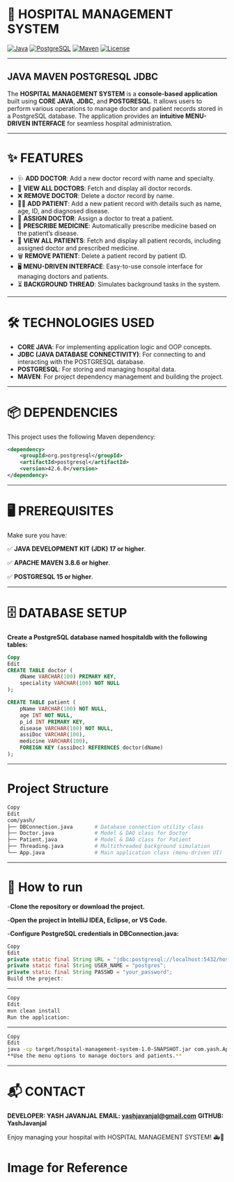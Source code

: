 # 🏥 HOSPITAL MANAGEMENT SYSTEM
[![Java](https://img.shields.io/badge/Java-17-blue?logo=java)](https://www.oracle.com/java/) 
[![PostgreSQL](https://img.shields.io/badge/PostgreSQL-15-blue?logo=postgresql)](https://www.postgresql.org/) 
[![Maven](https://img.shields.io/badge/Maven-3.8.6-orange?logo=apachemaven)](https://maven.apache.org/) 
[![License](https://img.shields.io/badge/License-MIT-green.svg)](LICENSE)

---

## JAVA MAVEN POSTGRESQL JDBC

The **HOSPITAL MANAGEMENT SYSTEM** is a **console-based application** built using **CORE JAVA**, **JDBC**, and **POSTGRESQL**. It allows users to perform various operations to manage doctor and patient records stored in a PostgreSQL database. The application provides an **intuitive MENU-DRIVEN INTERFACE** for seamless hospital administration.  

---

# ✨ FEATURES

- 🩺 **ADD DOCTOR**: Add a new doctor record with name and specialty.  
- 📜 **VIEW ALL DOCTORS**: Fetch and display all doctor records.  
- ❌ **REMOVE DOCTOR**: Delete a doctor record by name.  
- 👩‍⚕️ **ADD PATIENT**: Add a new patient record with details such as name, age, ID, and diagnosed disease.  
- 🔗 **ASSIGN DOCTOR**: Assign a doctor to treat a patient.  
- 💊 **PRESCRIBE MEDICINE**: Automatically prescribe medicine based on the patient’s disease.  
- 👀 **VIEW ALL PATIENTS**: Fetch and display all patient records, including assigned doctor and prescribed medicine.  
- 🗑 **REMOVE PATIENT**: Delete a patient record by patient ID.  
- 🖥 **MENU-DRIVEN INTERFACE**: Easy-to-use console interface for managing doctors and patients.  
- ⏳ **BACKGROUND THREAD**: Simulates background tasks in the system.  

---

# 🛠 TECHNOLOGIES USED

- **CORE JAVA**: For implementing application logic and OOP concepts.  
- **JDBC (JAVA DATABASE CONNECTIVITY)**: For connecting to and interacting with the POSTGRESQL database.  
- **POSTGRESQL**: For storing and managing hospital data.  
- **MAVEN**: For project dependency management and building the project.  

---

# 📦 DEPENDENCIES

This project uses the following Maven dependency:  

```xml
<dependency>
    <groupId>org.postgresql</groupId>
    <artifactId>postgresql</artifactId>
    <version>42.6.0</version>
</dependency>
```
---


# 🖥 PREREQUISITES
Make sure you have:

✅ **JAVA DEVELOPMENT KIT (JDK) 17 or higher**.

✅ **APACHE MAVEN 3.8.6 or higher**.

✅ **POSTGRESQL 15 or higher**.

---

# 🗄 DATABASE SETUP
**Create a PostgreSQL database named hospitaldb with the following tables:**

```sql
Copy
Edit
CREATE TABLE doctor (
    dName VARCHAR(100) PRIMARY KEY,
    speciality VARCHAR(100) NOT NULL
);

CREATE TABLE patient (
    pName VARCHAR(100) NOT NULL,
    age INT NOT NULL,
    p_id INT PRIMARY KEY,
    disease VARCHAR(100) NOT NULL,
    assiDoc VARCHAR(100),
    medicine VARCHAR(100),
    FOREIGN KEY (assiDoc) REFERENCES doctor(dName)
);
```
---

# Project Structure
```graphql
Copy
Edit
com/yash/
├── DBConnection.java       # Database connection utility class
├── Doctor.java             # Model & DAO class for Doctor
├── Patient.java            # Model & DAO class for Patient
├── Threading.java          # Multithreaded background simulation
└── App.java                # Main application class (menu-driven UI)
```
---

# 🚀 How to run
-**Clone the repository or download the project.**

-**Open the project in IntelliJ IDEA, Eclipse, or VS Code.**

-**Configure PostgreSQL credentials in DBConnection.java:**

```java
Copy
Edit
private static final String URL = "jdbc:postgresql://localhost:5432/hospitaldb";
private static final String USER_NAME = "postgres";
private static final String PASSWD = "your_password";
Build the project:
```

---

```bash
Copy
Edit
mvn clean install
Run the application:
```
----

```bash
Copy
Edit
java -cp target/hospital-management-system-1.0-SNAPSHOT.jar com.yash.App
**Use the menu options to manage doctors and patients.**
```
----


# 📬 CONTACT
**DEVELOPER: YASH JAVANJAL**
**EMAIL: yashjavanjal@gmail.com**
**GITHUB: YashJavanjal**

Enjoy managing your hospital with HOSPITAL MANAGEMENT SYSTEM! 🚑💉

# Image for Reference

